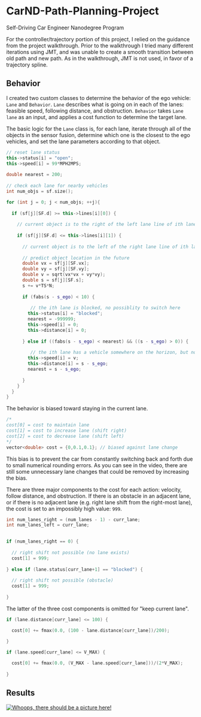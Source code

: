 # CarND-Path-Planning-Project
Self-Driving Car Engineer Nanodegree Program

For the controller/trajectory portion of this project, I relied on the guidance from the project walkthrough.  Prior to the walkthrough I tried many different iterations using JMT, and was unable to create a smooth transition between old path and new path.  As in the walkthrough, JMT is not used, in favor of a trajectory spline.

## Behavior

I created two custom classes to determine the behavior of the ego vehicle: `Lane` and `Behavior`.  `Lane` describes what is going on in each of the lanes: feasible speed, following distance, and obstruction.  `Behavior` takes `Lane lane` as an input, and applies a cost function to determine the target lane.

The basic logic for the `Lane` class is, for each lane, iterate through all of the objects in the sensor fusion, determine which one is the closest to the ego vehicles, and set the lane parameters according to that object.

```C++
// reset lane status
this->status[i] = "open";
this->speed[i] = 99*MPH2MPS;
    
double nearest = 200;
    
// check each lane for nearby vehicles
int num_objs = sf.size();

for (int j = 0; j < num_objs; ++j){
      
  if (sf[j][SF.d] >= this->lines[i][0]) {
    
    // current object is to the right of the left lane line of ith lane
        
    if (sf[j][SF.d] <= this->lines[i][1]) {
          
      // current object is to the left of the right lane line of ith lane
          
      // predict object location in the future
      double vx = sf[j][SF.vx];
      double vy = sf[j][SF.vy];
      double v = sqrt(vx*vx + vy*vy);
      double s = sf[j][SF.s];
      s += v*TS*N;
          
      if (fabs(s - s_ego) < 10) {
		  
	     // the ith lane is blocked, no possiblity to switch here
        this->status[i] = "blocked";
        nearest = -999999;
        this->speed[i] = 0;
        this->distance[i] = 0;
            
      } else if ((fabs(s - s_ego) < nearest) && ((s - s_ego) > 0)) {
		  
	     // the ith lane has a vehicle somewhere on the horizon, but not immediately in the way
        this->speed[i] = v;
        this->distance[i] = s - s_ego;
        nearest = s - s_ego;
            
      }
    }
  }
}
```

The behavior is biased toward staying in the current lane.

```C++
/* 
cost[0] = cost to maintain lane
cost[1] = cost to increase lane (shift right)
cost[2] = cost to decrease lane (shift left)
*/
vector<double> cost = {0,0.1,0.1}; // biased against lane change
```

This bias is to prevent the car from constantly switching back and forth due to small numerical rounding errors.  As you can see in the video, there are still some unnecessary lane changes that could be removed by increasing the bias.

There are three major components to the cost for each action: velocity, follow distance, and obstruction.  If there is an obstacle in an adjacent lane, or if there is no adjacent lane (e.g. right lane shift from the right-most lane), the cost is set to an impossibly high value: `999`.

```C++
int num_lanes_right = (num_lanes - 1) - curr_lane;
int num_lanes_left = curr_lane;

  
if (num_lanes_right == 0) {
    
  // right shift not possible (no lane exists)
  cost[1] = 999;
    
} else if (lane.status[curr_lane+1] == "blocked") {
    
  // right shift not possible (obstacle)
  cost[1] = 999;
    
}
```

The latter of the three cost components is omitted for "keep current lane".

```C++
if (lane.distance[curr_lane] <= 100) {

  cost[0] += fmax(0.0, (100 - lane.distance[curr_lane])/200);
  
}

if (lane.speed[curr_lane] <= V_MAX) {

  cost[0] += fmax(0.0, (V_MAX - lane.speed[curr_lane]))/(2*V_MAX);
  
}
```

## Results

[![Whoops, there should be a picture here!](https://img.youtube.com/vi/FIU6CmpPsY0/0.jpg)](https://youtu.be/FIU6CmpPsY0)
